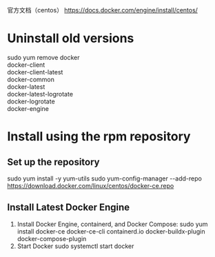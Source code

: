 
官方文档（centos）
https://docs.docker.com/engine/install/centos/

# Uninstall old versions

sudo yum remove docker \
                  docker-client \
                  docker-client-latest \
                  docker-common \
                  docker-latest \
                  docker-latest-logrotate \
                  docker-logrotate \
                  docker-engine

# Install using the rpm repository

## Set up the repository
sudo yum install -y yum-utils
sudo yum-config-manager --add-repo https://download.docker.com/linux/centos/docker-ce.repo

## Install Latest Docker Engine
1. Install Docker Engine, containerd, and Docker Compose:
sudo yum install docker-ce docker-ce-cli containerd.io docker-buildx-plugin docker-compose-plugin
2. Start Docker
sudo systemctl start docker
